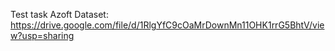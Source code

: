 Test task Azoft
Dataset: https://drive.google.com/file/d/1RlgYfC9cOaMrDownMn11OHK1rrG5BhtV/view?usp=sharing
